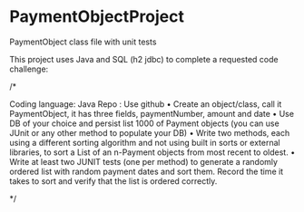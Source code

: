 # PaymentObjectProject
PaymentObject class file with unit tests


This project uses Java and SQL (h2 jdbc) to complete a requested code challenge:



/*
 
Coding language:   Java 
Repo : Use github 
•   Create an object/class, call it PaymentObject, it has three fields, paymentNumber, amount and date
•   Use DB of your choice and persist list 1000 of Payment objects (you can use JUnit or any other method to populate your DB)
•   Write two methods, each using a different sorting algorithm and not using built in sorts or external libraries, to sort a List of an n-Payment objects from most recent to oldest.
•   Write at least two JUNIT tests (one per method) to generate a randomly ordered list with random payment dates  and sort them. Record the time it takes to sort and verify that the list is ordered correctly.
 
*/
